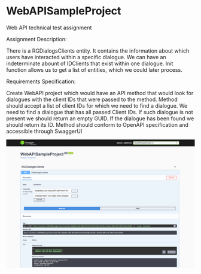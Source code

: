 # WebAPISampleProject
Web API technical test assignment

Assignment Description:

There is a RGDialogsClients entity. It contains the information about which users have interacted within a specific dialogue.
We can have an indeterminate abount of IDClients that exist within one dialogue.
Init function allows us to get a list of entities, which we could later process.

Requirements Specification:

Create WebAPI project which would have an API method that would look for dialogues with the client IDs that were passed to the method.
Method should accept a list of client IDs for which we need to find a dialogue. We need to find a dialogue that has all passed Client IDs. If such dialogue is not present we should return an empty GUID.
If the dialogue has been found we should return its ID.
Method should conform to OpenAPI specification and accessible through SwaggerUI

![Alt text](/screenshot.png?raw=true "Screenshot")
